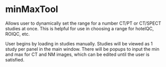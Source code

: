 # minMaxTool
Allows user to dynamically set the range for a number CT/PT or CT/SPECT studies at once. This is helpful for use in choosing a range for hotelQC, ROIQC, etc.

User begins by loading in studies manually. Studies will be viewed as 1 study per panel in the main window. 
There will be popups to input the min and max for CT and NM images, which can be edited until the user is satisfied.
